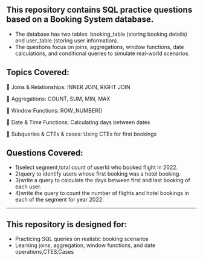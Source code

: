 ## This repository contains SQL practice questions based on a Booking System database.
- The database has two tables: booking_table (storing booking details) and user_table (storing user information).
- The questions focus on joins, aggregations, window functions, date calculations, and conditional queries to simulate real-world scenarios.

## Topics Covered:
🔹 Joins & Relationships:
 INNER JOIN, RIGHT JOIN

🔹 Aggregations:
 COUNT, SUM, MIN, MAX

🔹 Window Functions:
 ROW_NUMBER()

🔹 Date & Time Functions:
 Calculating days between dates

🔹 Subqueries & CTEs & cases:
 Using CTEs for first bookings

## Questions Covered:
 - 1)select segment,total count of userId who booked flight in 2022.
 - 2)query to identify users whose first booking was a hotel booking.
 - 3)write a query to calculate the days between first and last booking of each user.
 - 4)write the query to count the number of flights and hotel bookings in each of the segment for year 2022.


-----------
## This repository is designed for:
- Practicing SQL queries on realistic booking scenarios
- Learning joins, aggregation, window functions, and date operations,CTES,Cases
